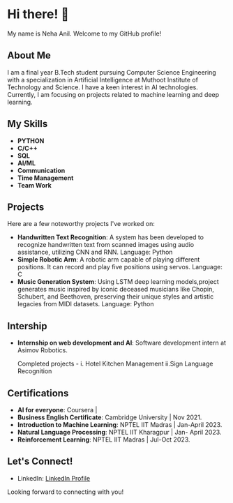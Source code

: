 

# Hi there! 👋

My name is Neha Anil. Welcome to my GitHub profile!

## About Me
I am a final year B.Tech student pursuing Computer Science Engineering with a specialization in Artificial Intelligence at Muthoot Institute of Technology and Science. I have a keen interest in AI technologies. Currently, I am focusing on projects related to machine learning and deep learning.

## My Skills
- **PYTHON**
- **C/C++**
- **SQL** 
- **AI/ML**
- **Communication**
- **Time Management**
- **Team Work**
## Projects
Here are a few noteworthy projects I've worked on:

- **Handwritten Text Recognition**: A system has been developed to recognize
handwritten text from scanned images using audio
assistance, utilizing CNN and RNN.
Language: Python
- **Simple Robotic Arm**: A robotic arm capable of playing different
positions. It can record and play five positions
using servos.
Language: C
- **Music Generation System**: Using LSTM deep learning models,project generates music inspired by iconic deceased musicians like Chopin, Schubert, and Beethoven, preserving their unique styles and artistic legacies from MIDI datasets.
  Language: Python

## Intership
- **Internship on web development and AI**: Software development intern at Asimov Robotics.

  Completed projects -
      i. Hotel Kitchen Management
      ii.Sign Language Recognition

  

## Certifications
- **AI for everyone**: Coursera | 
- **Business English Certificate**: Cambridge University | Nov 2021.
- **Introduction to Machine Learning**: NPTEL IIT Madras | Jan-April 2023.
- **Natural Language Processing**: NPTEL IIT Kharagpur | Jan- April 2023.
- **Reinforcement Learning**: NPTEL IIT Madras | Jul-Oct 2023.


## Let's Connect!
- LinkedIn: [LinkedIn Profile](https://www.linkedin.com/in/neha-anil-12a3ba205/)


Looking forward to connecting with you!

